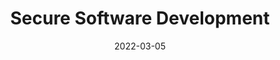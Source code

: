 ---
title: Secure Software Development
subtitle: 
layout: default
modal-id: 4
date: 2022-03-05
img: module-4.jpg
thumbnail: module-4.jpg
alt: image-alt
project-date: 20 Sep 2022
tutor: Dr Stelios Sotiriadis
unit: 12
description: Secure Software Development
---